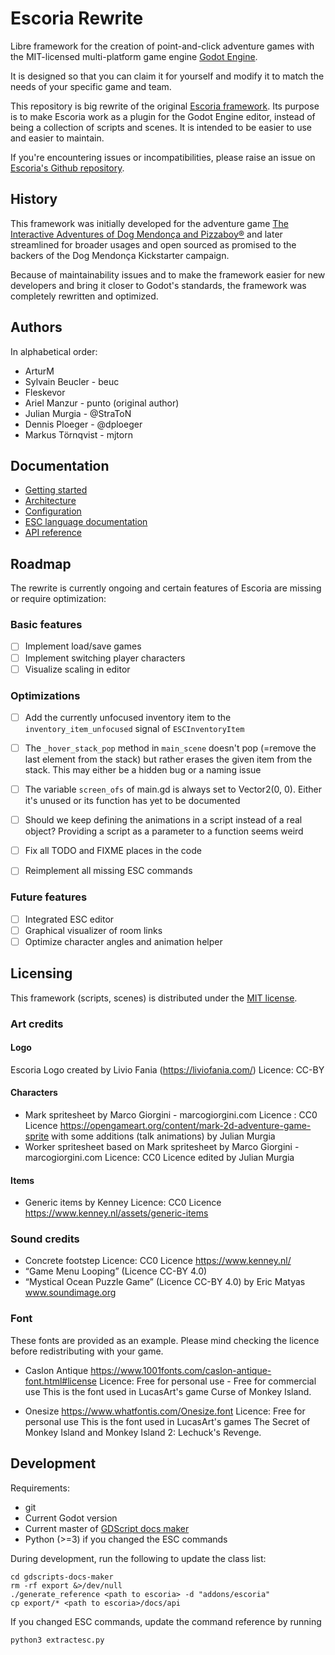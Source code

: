 # Escoria Rewrite

Libre framework for the creation of point-and-click adventure games with the MIT-licensed multi-platform game engine [Godot Engine](https://godotengine.org).

It is designed so that you can claim it for yourself and modify it to match the needs of your specific game and team.

This repository is big rewrite of the original [Escoria framework](https://github.com/godotengine/escoria/tree/master). Its purpose is to make Escoria work as a plugin for the Godot Engine editor, instead of being a collection of scripts and scenes. It is intended to be easier to use and easier to maintain. 

If you're encountering issues or incompatibilities, please raise an issue on [Escoria's Github repository](https://github.com/godotengine/escoria/issues).

## History

This framework was initially developed for the adventure game
[The Interactive Adventures of Dog Mendonça and Pizzaboy®](http://store.steampowered.com/app/330420)
and later streamlined for broader usages and open sourced as promised to the backers of the Dog Mendonça Kickstarter campaign.

Because of maintainability issues and to make the framework easier for new developers and bring it closer to Godot's standards, the framework was completely rewritten and optimized.

## Authors

In alphabetical order:

* ArturM
* Sylvain Beucler - beuc
* Fleskevor
* Ariel Manzur - punto (original author)
* Julian Murgia - @StraToN
* Dennis Ploeger - @dploeger
* Markus Törnqvist - mjtorn

## Documentation

* [Getting started](docs/getting_started.md)
* [Architecture](docs/architecture.md)
* [Configuration](docs/configuration.md)
* [ESC language documentation](api/esc.md)
* [API reference](docs/api)

## Roadmap

The rewrite is currently ongoing and certain features of Escoria are missing or require optimization:

### Basic features

* [ ] Implement load/save games
* [ ] Implement switching player characters
* [ ] Visualize scaling in editor

### Optimizations

* [ ] Add the currently unfocused inventory item to the `inventory_item_unfocused` signal of `ESCInventoryItem`

* [ ] The `_hover_stack_pop` method in `main_scene` doesn't pop (=remove the last element from the stack) but rather erases the given item from the stack. This may either be a hidden bug or a naming issue

* [ ] The variable `screen_ofs` of main.gd is always set to Vector2(0, 0). Either it's unused or its function has yet to be documented

* [ ] Should we keep defining the animations in a script instead of a real object? Providing a script as a parameter to a function seems weird

* [ ] Fix all TODO and FIXME places in the code

* [ ] Reimplement all missing ESC commands

### Future features

* [ ] Integrated ESC editor
* [ ] Graphical visualizer of room links
* [ ] Optimize character angles and animation helper

## Licensing

This framework (scripts, scenes) is distributed under the [MIT license](LICENCE).

### Art credits

#### Logo

Escoria Logo created by Livio Fania (https://liviofania.com/)
Licence: CC-BY

#### Characters

- Mark spritesheet by Marco Giorgini - marcogiorgini.com 
  Licence : CC0 Licence
  https://opengameart.org/content/mark-2d-adventure-game-sprite
  with some additions (talk animations) by Julian Murgia
- Worker spritesheet based on Mark spritesheet by Marco Giorgini - marcogiorgini.com 
  Licence: CC0 Licence
  edited by Julian Murgia

#### Items

* Generic items by Kenney
  Licence: CC0 Licence
  https://www.kenney.nl/assets/generic-items

### Sound credits

* Concrete footstep
  Licence: CC0 Licence
  https://www.kenney.nl/
* “Game Menu Looping” (Licence CC-BY 4.0)
* “Mystical Ocean Puzzle Game” (Licence CC-BY 4.0)
  by Eric Matyas
  www.soundimage.org

### Font

These fonts are provided as an example. Please mind checking the licence before redistributing with your game.

- Caslon Antique 
  https://www.1001fonts.com/caslon-antique-font.html#license
  Licence: Free for personal use - Free for commercial use
  This is the font used in LucasArt's game Curse of Monkey Island.

- Onesize
  https://www.whatfontis.com/Onesize.font
  Licence: Free for personal use
  This is the font used in LucasArt's games The Secret of Monkey Island and Monkey Island 2: Lechuck's Revenge.

## Development

Requirements:

* git
* Current Godot version
* Current master of [GDScript docs maker](https://github.com/GDQuest/gdscript-docs-maker)
* Python (>=3) if you changed the ESC commands

During development, run the following to update the class list:

```
cd gdscripts-docs-maker
rm -rf export &>/dev/null
./generate_reference <path to escoria> -d "addons/escoria"
cp export/* <path to escoria>/docs/api
```

If you changed ESC commands, update the command reference by running 

```
python3 extractesc.py
```

